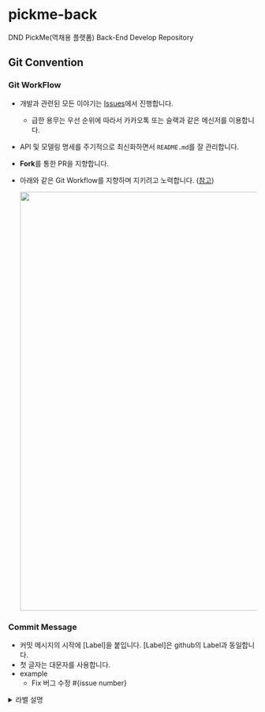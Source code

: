 # pickme-back
DND PickMe(역채용 플랫폼) Back-End Develop Repository

## Git Convention

### Git WorkFlow
* 개발과 관련된 모든 이야기는 [Issues](https://github.com/DND-PickMe/pickme-back/issues)에서 진행합니다.

    * 급한 용무는 우선 순위에 따라서 카카오톡 또는 슬랙과 같은 메신저를 이용합니다.

* API 및 모델링 명세를 주기적으로 최신화하면서 `README.md`를 잘 관리합니다.

* **Fork**를 통한 PR을 지향합니다.

* 아래와 같은 Git Workflow를 지향하며 지키려고 노력합니다. ([참고](https://nvie.com/posts/a-successful-git-branching-model/?))

    <img width=750, height=850, src="https://camo.githubusercontent.com/7f2539ff6001fe7700853313e7cdb7fd4602e16a/68747470733a2f2f6e7669652e636f6d2f696d672f6769742d6d6f64656c4032782e706e67">

### Commit Message
- 커밋 메시지의 시작에 [Label]을 붙입니다. [Label]은 github의 Label과 동일합니다.
- 첫 글자는 대문자를 사용합니다.
- example
  - Fix 버그 수정 #{issue number}

<details>
<summary>라벨 설명</summary>
<ul>
  <li> Fix : 버그를 고쳤을 때 </li>
  <li> Convention : 코드 포맷팅 </li>
  <li> Docs : README 등의 문서화 </li>
  <li> Refactoring : 코드 리팩토링 </li>
  <li> Add : 기능 추가 </li>
  <li> Question : 질문 </li>
  <li> Test : 테스트 코드 추가 </li>
</ul>
</details>

